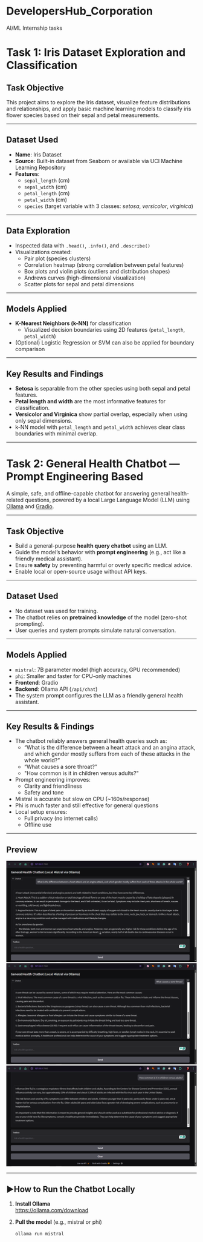 # DevelopersHub_Corporation
AI/ML Internship tasks
# Task 1: Iris Dataset Exploration and Classification

## Task Objective
This project aims to explore the Iris dataset, visualize feature distributions and relationships, and apply basic machine learning models to classify iris flower species based on their sepal and petal measurements.

---

## Dataset Used
- **Name**: Iris Dataset
- **Source**: Built-in dataset from Seaborn or available via UCI Machine Learning Repository
- **Features**:
  - `sepal_length` (cm)
  - `sepal_width` (cm)
  - `petal_length` (cm)
  - `petal_width` (cm)
  - `species` (target variable with 3 classes: *setosa*, *versicolor*, *virginica*)

---

## Data Exploration
- Inspected data with `.head()`, `.info()`, and `.describe()`
- Visualizations created:
  - Pair plot (species clusters)
  - Correlation heatmap (strong correlation between petal features)
  - Box plots and violin plots (outliers and distribution shapes)
  - Andrews curves (high-dimensional visualization)
  - Scatter plots for sepal and petal dimensions

---

## Models Applied
- **K-Nearest Neighbors (k-NN)** for classification
  - Visualized decision boundaries using 2D features (`petal_length`, `petal_width`)
- (Optional) Logistic Regression or SVM can also be applied for boundary comparison

---

## Key Results and Findings
- **Setosa** is separable from the other species using both sepal and petal features.
- **Petal length and width** are the most informative features for classification.
- **Versicolor and Virginica** show partial overlap, especially when using only sepal dimensions.
- k-NN model with `petal_length` and `petal_width` achieves clear class boundaries with minimal overlap.

---

# Task 2: General Health Chatbot — Prompt Engineering Based

A simple, safe, and offline-capable chatbot for answering general health-related questions, powered by a local Large Language Model (LLM) using [Ollama](https://ollama.com) and [Gradio](https://gradio.app).

---

## Task Objective

- Build a general-purpose **health query chatbot** using an LLM.
- Guide the model’s behavior with **prompt engineering** (e.g., act like a friendly medical assistant).
- Ensure **safety** by preventing harmful or overly specific medical advice.
- Enable local or open-source usage without API keys.

---

## Dataset Used

- No dataset was used for training.
- The chatbot relies on **pretrained knowledge** of the model (zero-shot prompting).
- User queries and system prompts simulate natural conversation.

---

## Models Applied

- `mistral`: 7B parameter model (high accuracy, GPU recommended)
- `phi`: Smaller and faster for CPU-only machines
- **Frontend**: Gradio
- **Backend**: Ollama API (`/api/chat`)
- The system prompt configures the LLM as a friendly general health assistant.

---

## Key Results & Findings

- The chatbot reliably answers general health queries such as:
  - “What is the difference between a heart attack and an angina attack, and which gender mostly suffers from each of these attacks in the whole world?”
  - “What causes a sore throat?”
  - "How common is it in children versus adults?"
- Prompt engineering improves:
  - Clarity and friendliness
  - Safety and tone
- Mistral is accurate but slow on CPU (~160s/response)
- Phi is much faster and still effective for general questions
- Local setup ensures:
  - Full privacy (no internet calls)
  - Offline use

---

## Preview

![Chatbot Preview 1](health_chatbot_00.PNG)
![Chatbot Preview 2](health_chatbot_01.PNG)
![Chatbot Preview 3](health_chatbot_02.PNG)


---

## ▶How to Run the Chatbot Locally

1. **Install Ollama**  
   https://ollama.com/download

2. **Pull the model** (e.g., mistral or phi)
   ```bash
   ollama run mistral
